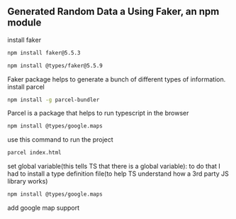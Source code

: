 ## Generated Random Data a Using Faker, an npm module

install faker
```sh
npm install faker@5.5.3
```
```sh
npm install @types/faker@5.5.9
```

Faker package helps to generate a bunch of different types of information.
install parcel 
```sh
npm install -g parcel-bundler
```
Parcel is a package that helps to run typescript in the browser

```sh
npm install @types/google.maps
```

use this command to run the project

```sh
parcel index.html 
```

set global variable(this tells TS that there is a global variable): 
to do that I had to install a type definition file(to help TS understand how a 3rd party JS library works)
```sh
npm install @types/google.maps
```
add google map support